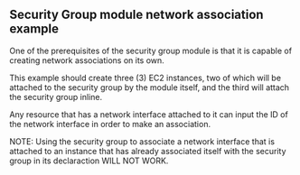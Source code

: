 ## Security Group module network association example

One of the prerequisites of the security group module is that it is capable of creating network associations on its own.

This example should create three (3) EC2 instances, two of which will be attached to the security group by the module itself, and the third will attach the security group inline.

Any resource that has a network interface attached to it can input the ID of the network interface in order to make an association.

NOTE: Using the security group to associate a network interface that is attached to an instance that has already associated itself with the security group in its declaraction WILL NOT WORK.